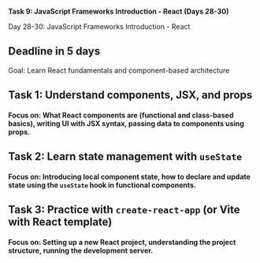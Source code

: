 **Task 9: JavaScript Frameworks Introduction - React (Days 28-30)**

Day 28-30: JavaScript Frameworks Introduction - React

## Deadline in 5 days

Goal: Learn React fundamentals and component-based architecture

## Task 1: Understand components, JSX, and props

#### Focus on: What React components are (functional and class-based basics), writing UI with JSX syntax, passing data to components using props.

## Task 2: Learn state management with `useState`

#### Focus on: Introducing local component state, how to declare and update state using the `useState` hook in functional components.

## Task 3: Practice with `create-react-app` (or Vite with React template)

#### Focus on: Setting up a new React project, understanding the project structure, running the development server.
